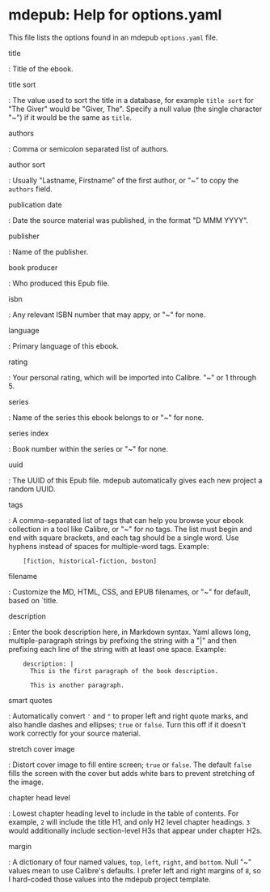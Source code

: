 # mdepub: Help for options.yaml

This file lists the options found in an mdepub `options.yaml` file.


title

:   Title of the ebook.

title sort

:   The value used to sort the title in a database, for example `title sort` for "The Giver" would be "Giver, The". Specify a null value (the single character "~") if it would be the same as `title`.

authors

:   Comma or semicolon separated list of authors.

author sort

:   Usually "Lastname, Firstname" of the first author, or "~" to copy the `authors` field.

publication date

:   Date the source material was published, in the format "D MMM YYYY".

publisher

:   Name of the publisher.

book producer

:   Who produced this Epub file.

isbn

:   Any relevant ISBN number that may appy, or "~" for none.

language

:   Primary language of this ebook.

rating

:   Your personal rating, which will be imported into Calibre. "~" or 1 through 5.

series

:   Name of the series this ebook belongs to or "~" for none.

series index

:   Book number within the series or "~" for none.

uuid

:   The UUID of this Epub file. mdepub automatically gives each new project a random UUID.

tags

:   A comma-separated list of tags that can help you browse your ebook collection in a tool like Calibre, or "~" for no tags. The list must begin and end with square brackets, and each tag should be a single word. Use hyphens instead of spaces for multiple-word tags. Example:

        [fiction, historical-fiction, boston]

filename

:   Customize the MD, HTML, CSS, and EPUB filenames, or "~" for default, based on `title.

description

:   Enter the book description here, in Markdown syntax. Yaml allows long, multiple-paragraph strings by prefixing the string with a "|" and then prefixing each line of the string with at least one space. Example:

        description: |
          This is the first paragraph of the book description.

          This is another paragraph.

smart quotes

:   Automatically convert `'` and `"` to proper left and right quote marks, and also handle dashes and ellipses; `true` or `false`. Turn this off if it doesn't work correctly for your source material.

stretch cover image

:   Distort cover image to fill entire screen; `true` or `false`. The default `false` fills the screen with the cover but adds white bars to prevent stretching of the image.

chapter head level

:  Lowest chapter heading level to include in the table of contents. For example, `2` will include the title H1, and only H2 level chapter headings. `3` would additionally include section-level H3s that appear under chapter H2s.

margin

:   A dictionary of four named values, `top`, `left`, `right`, and `bottom`. Null "~" values mean to use Calibre's defaults. I prefer left and right margins of `8`, so I hard-coded those values into the mdepub project template.

